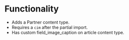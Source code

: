 # Functionality
* Adds a Partner content type.
* Requires a `cim` after the partial import.
* Has custom field_image_caption on article content type.

